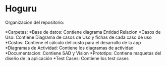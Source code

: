 # Hoguru
Organizacion del repositorio:

*Carpetas:
*Base de datos: Contiene diagrama Entidad Relacion
*Casos de Uso: Contiene Diagrama de casos de Uso y fichas de cada caso de uso
*Costos: Contiene el cálculo del costo para el desarrollo de la app
*Diagramas de Actividad: Contiene los diagramas de actividad
*Documentacion: Contiene SAD y Vision
*Prototipo: Contiene maquetas del diseño de la aplicación
*Test Cases: Contiene los test cases
